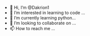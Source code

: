 - 👋 Hi, I’m @Dakrion1
- 👀 I’m interested in learning to code ...
- 🌱 I’m currently learning python...
- 💞️ I’m looking to collaborate on ...
- 📫 How to reach me ...

<!---
Dakrion1/Dakrion1 is a ✨ special ✨ repository because its `README.md` (this file) appears on your GitHub profile.
You can click the Preview link to take a look at your changes.
--->
